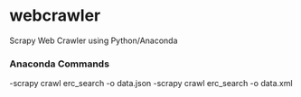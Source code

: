 # webcrawler
Scrapy Web Crawler using Python/Anaconda

### Anaconda Commands
-scrapy crawl erc_search -o data.json
-scrapy crawl erc_search -o data.xml
